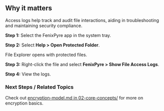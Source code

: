 
## Why it matters
Access logs help track and audit file interactions, aiding in troubleshooting and maintaining security compliance.

**Step 1:** Select the FenixPyre app in the system tray.

<!-- IMG: ./media/09-troubleshooting-&-faq/system-tray-app.png | Alt: Screenshot of selecting the FenixPyre app in the system tray -->

**Step 2:** Select **Help > Open Protected Folder**.

<!-- IMG: ./media/09-troubleshooting-&-faq/open-protected-folder.png | Alt: Screenshot of opening the protected folder -->

File Explorer opens with protected files.

**Step 3:** Right-click the file and select **FenixPyre > Show File Access Logs**.

<!-- IMG: ./media/09-troubleshooting-&-faq/show-logs.png | Alt: Screenshot of viewing file access logs -->

**Step 4:** View the logs.

### Next Steps / Related Topics
Check out [encryption-model.md in 02-core-concepts/](../02-core-concepts/encryption-model.md) for more on encryption basics.